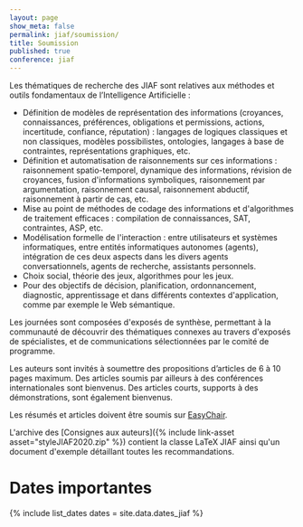 ```yaml
---
layout: page
show_meta: false
permalink: jiaf/soumission/
title: Soumission
published: true
conference: jiaf
---
```


Les thématiques de recherche des JIAF sont relatives aux méthodes et outils fondamentaux de l’Intelligence Artificielle :

- Définition de modèles de représentation des informations (croyances, connaissances, préférences, obligations et permissions, actions, incertitude, confiance, réputation) : langages de logiques classiques et non classiques, modèles possibilistes, ontologies, langages à base de contraintes, représentations graphiques, etc.
- Définition et automatisation de raisonnements sur ces informations : raisonnement spatio-temporel, dynamique des informations, révision de croyances, fusion d'informations symboliques, raisonnement par argumentation, raisonnement causal, raisonnement abductif, raisonnement à partir de cas, etc.
- Mise au point de méthodes de codage des informations et d'algorithmes de traitement efficaces : compilation de connaissances, SAT, contraintes, ASP, etc.
- Modélisation formelle de l'interaction : entre utilisateurs et systèmes informatiques, entre entités informatiques autonomes (agents), intégration de ces deux aspects dans les divers agents conversationnels, agents de recherche, assistants personnels.
- Choix social, théorie des jeux, algorithmes pour les jeux. 
- Pour des objectifs de décision, planification, ordonnancement, diagnostic, apprentissage et dans différents contextes d'application, comme par exemple le Web sémantique.


Les journées sont composées d'exposés de synthèse, permettant à la communauté de découvrir des thématiques connexes au travers d'exposés de spécialistes, et de communications sélectionnées par le comité de programme.


Les auteurs sont invités à soumettre des propositions d’articles de 6 à 10 pages maximum. Des articles soumis par ailleurs à des conférences internationales sont bienvenus. Des articles courts, supports à des démonstrations, sont également bienvenus.


Les résumés et articles doivent être soumis sur [EasyChair](https://easychair.org/conferences/?conf=jiaf2020).

L'archive des [Consignes aux auteurs]({% include link-asset asset="styleJIAF2020.zip" %}) contient la classe LaTeX JIAF ainsi qu'un document d'exemple détaillant toutes les recommandations.


# Dates importantes

{% include list_dates dates = site.data.dates_jiaf %}
